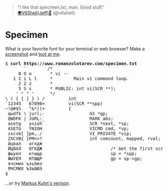 > "I like that specimen.txt, man. Good stuff."<br>
[&#x1F47D;V6Shell(Jeff)&#x1F421;](https://twitter.com/v6shell/status/997128363859902464 "17 May 2018")
(@v6shell)

# Specimen

What is your favorite font for your terminal or web browser? Make
a [screenshot](/bin/screenshot) and [toot at
me](https://bsd.network/@romanzolotarev).

<pre>
$ <b>curl https://www.romanzolotarev.com/specimen.txt</b>
       `        /*
     0 O o       * vi --
   1 I i L l     *        Main vi command loop.
     2 Z z       *
     5 S s       * PUBLIC: int vi(SCR **);
    ' " " '      */
\ ( { [ ] } ) /         int
`12345   67890=         vi(SCR **spp)
~!@#$%   ^&*()+         {
 qwdfk \ jurl;-                 GS *gp;
 QWDFK | JURL:_                 MARK abs;
 asetg   ynioh                  SCR *next, *sp;
 ASETG   YNIOH                  VICMD cmd, *vp;
 zxcvb[ ]pm,./                  VI_PRIVATE *vip;
 ZXCVB{ }PM<>?                  int comcount, mapped, rval;
 &#1081;&#1094;&#1074;&#1072;&#1083;   &#1086;&#1075;&#1082;&#1076;&#1078;
 &#1049;&#1062;&#1042;&#1040;&#1051;   &#1054;&#1043;&#1050;&#1044;&#1046;                          /* Get the first screen. */
 &#1092;&#1099;&#1091;&#1077;&#1087;   &#1085;&#1090;&#1096;&#1097;&#1088;                          sp = *spp;
 &#1060;&#1067;&#1059;&#1045;&#1055;   &#1053;&#1058;&#1064;&#1065;&#1056;                          gp = sp->gp;
 &#1103;&#1095;&#1089;&#1084;&#1080;&#1093; &#1098;&#1079;&#1100;&#1073;&#1102;&#1101;
 &#1071;&#1063;&#1057;&#1052;&#1048;&#1061; &#1066;&#1047;&#1068;&#1041;&#1070;&#1069
$
</pre>

...or try [Markus Kuhn's verison](specimen-utf8.txt).
